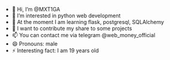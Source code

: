 - 👋 Hi, I’m @MXT1GA
- 👀 I’m interested in python web development
- 🌱 At the moment I am learning flask, postgresql, SQLAlchemy 
- 💞️ I want to contribute my share to some projects
- 📫 You can contact me via telegram @web_money_official
- 😄 Pronouns: male
- ⚡ Interesting fact: I am 19 years old


